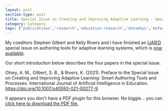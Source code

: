 ```yaml
---
layout: post
section-type: post
title: Special Issue on Creating and Improving Adaptive Learning - Smart Authoring Tools and Processes (IJAIED)
category: Category
tags: ['publications','research','education-research','datawhys','mofacts','ldi','braintrust','editor']
---
```

My coeditors Stephen Gilbert and Kelly Rivers and I have finished an [IJAIED](https://link.springer.com/journal/40593) special issue on authoring tools for adaptive learning systems, which is [now available](https://link.springer.com/journal/40593/topicalCollection/AC_d47d1642e3402a9a8134c35afb7851c8).

Our short introduction below describes the four papers in the special issue.

Olney, A. M., Gilbert, S. B., & Rivers, K. (2021). Preface to the Special Issue on Creating and Improving Adaptive Learning: Smart Authoring Tools and Processes. International Journal of Artificial Intelligence in Education. https://doi.org/10.1007/s40593-021-00277-9

<object data="https://blogs.memphis.edu/aolney/files/2021/08/2021-08-09-authoring-tools-special-issue-intro.pdf" type="application/pdf" width="100%" height="600px">
 
  <p>It appears you don't have a PDF plugin for this browser.
  No biggie... you can <a href="https://blogs.memphis.edu/aolney/files/2021/08/2021-08-09-authoring-tools-special-issue-intro.pdf">click here to
  download the PDF file.</a></p>
  
</object>
